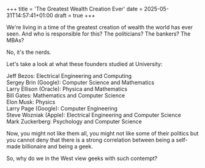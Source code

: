+++
title = 'The Greatest Wealth Creation Ever'
date = 2025-05-31T14:57:41+01:00
draft = true
+++

We're living in a time of the greatest creation of wealth the world has ever seen. And who is responsible for this? The politicians? The bankers? The MBAs? 

No, it's the nerds.

Let's take a look at what these founders studied at University:

Jeff Bezos: Electrical Engineering and Computing
<br/>
Sergey Brin (Google): Computer Science and Mathematics
<br/>
Larry Ellison (Oracle): Physica and Mathematics
<br/>
Bill Gates: Mathematics and Computer Science
<br/>
Elon Musk: Physics
<br/>
Larry Page (Google): Computer Engineering
<br/>
Steve Wozniak (Apple): Electrical Engineering and Computer Science
<br/>
Mark Zuckerberg: Psychology and Computer Science

Now, you might not like them all, you might not like some of their politics but you cannot deny that there is a strong correlation between being a self-made billionaire and being a geek.

So, why do we in the West view geeks with such contempt?
